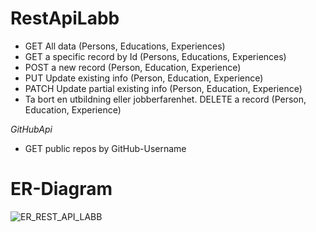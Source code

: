 # RestApiLabb
- GET All data (Persons, Educations, Experiences)
- GET a specific record by Id (Persons, Educations, Experiences)
- POST a new record (Person, Education, Experience)
- PUT Update existing info (Person, Education, Experience)
- PATCH Update partial existing info (Person, Education, Experience)
- Ta bort en utbildning eller jobberfarenhet. DELETE a record (Person, Education, Experience)

*GitHubApi*
- GET public repos by GitHub-Username
# ER-Diagram
![ER_REST_API_LABB](https://github.com/user-attachments/assets/ef7a08bf-6ef4-4e9b-9bb9-41fd60e5e91a)
